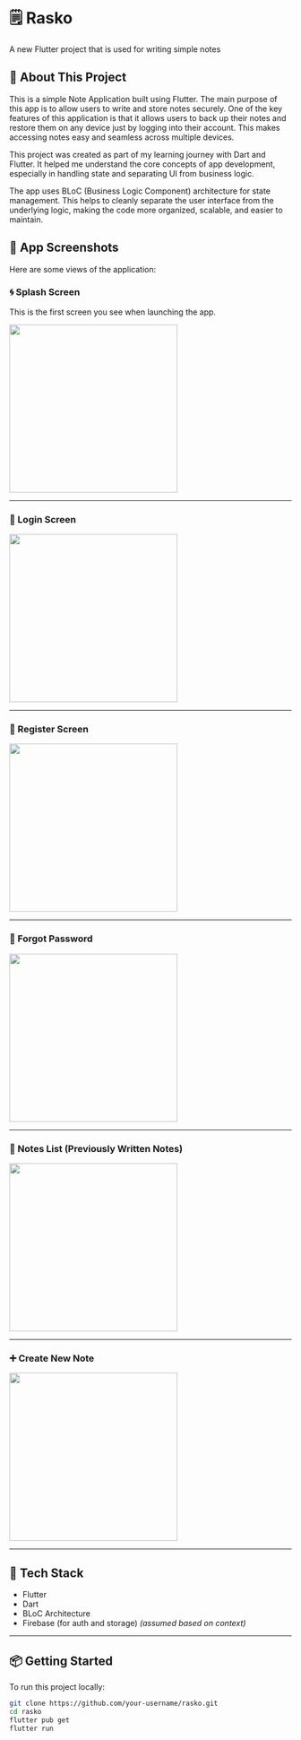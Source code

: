 # 🗒️ Rasko

A new Flutter project that is used for writing simple notes

## 🚀 About This Project

This is a simple Note Application built using Flutter. The main purpose of this app is to allow users to write and store notes securely. One of the key features of this application is that it allows users to back up their notes and restore them on any device just by logging into their account. This makes accessing notes easy and seamless across multiple devices.

This project was created as part of my learning journey with Dart and Flutter. It helped me understand the core concepts of app development, especially in handling state and separating UI from business logic.

The app uses BLoC (Business Logic Component) architecture for state management. This helps to cleanly separate the user interface from the underlying logic, making the code more organized, scalable, and easier to maintain.

## 📱 App Screenshots

Here are some views of the application:

### 🌀 Splash Screen
This is the first screen you see when launching the app.

<img src="https://github.com/user-attachments/assets/1a9e0faf-c1b5-445b-839e-9a606df2f9a5" width="300"/>

---

### 🔐 Login Screen

<img src="https://github.com/user-attachments/assets/55d03159-7fa3-4710-88ff-e49b082b04d0" width="300"/>

---

### 📝 Register Screen

<img src="https://github.com/user-attachments/assets/2b0b6a2e-19dc-45dd-9920-c9a8685d70c0" width="300"/>

---

### 🔑 Forgot Password

<img src="https://github.com/user-attachments/assets/60273277-d38b-4ea4-9c38-52c37c885db7" width="300"/>

---

### 📃 Notes List (Previously Written Notes)

<img src="https://github.com/user-attachments/assets/688aa708-bb96-409a-b608-b1f51157fe27" width="300"/>

---

### ➕ Create New Note

<img src="https://github.com/user-attachments/assets/a912aa59-5bc9-4ba5-8cee-f3430662be10" width="300"/>

---

## 🧰 Tech Stack

- Flutter
- Dart
- BLoC Architecture
- Firebase (for auth and storage) *(assumed based on context)*

---

## 📦 Getting Started

To run this project locally:

```bash
git clone https://github.com/your-username/rasko.git
cd rasko
flutter pub get
flutter run

